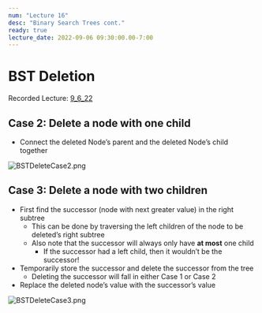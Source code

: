 ```yaml
---
num: "Lecture 16"
desc: "Binary Search Trees cont."
ready: true
lecture_date: 2022-09-06 09:30:00.00-7:00
---
```


# BST Deletion

Recorded Lecture: [9_6_22](https://drive.google.com/file/d/1SpebeB5MNkyZbXLMCpp3pM7ZCDuZw2iO/view?usp=sharing)


## Case 2: Delete a node with one child
* Connect the deleted Node’s parent and the deleted Node’s child together

![BSTDeleteCase2.png](BSTDeleteCase2.png)

## Case 3: Delete a node with two children
* First find the successor (node with next greater value) in the right subtree
	* This can be done by traversing the left children of the node to be deleted’s right subtree
	* Also note that the successor will always only have **at most** one child
		* If the successor had a left child, then it wouldn’t be the successor!
* Temporarily store the successor and delete the successor from the tree
	* Deleting the successor will fall in either Case 1 or Case 2
* Replace the deleted node’s value with the successor’s value

![BSTDeleteCase3.png](BSTDeleteCase3.png)
